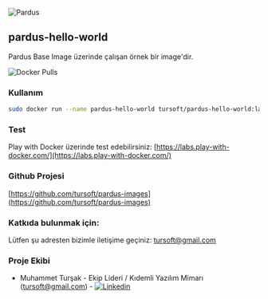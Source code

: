![Pardus](https://raw.githubusercontent.com/tursoft/pardus-images/master/_resources/images/pardus.on.docker.white.png)
## pardus-hello-world

Pardus Base Image üzerinde çalışan örnek bir image'dir.

![Docker Pulls](https://img.shields.io/docker/pulls/tursoft/pardus-hello-world.svg)

### Kullanım
```sh
sudo docker run --name pardus-hello-world tursoft/pardus-hello-world:latest
```

### Test

Play with Docker üzerinde test edebilirsiniz:
[https://labs.play-with-docker.com/](https://labs.play-with-docker.com/)

### Github Projesi
[https://github.com/tursoft/pardus-images](https://github.com/tursoft/pardus-images)

### Katkıda bulunmak için:
Lütfen şu adresten bizimle iletişime geçiniz: tursoft@gmail.com

### Proje Ekibi
* Muhammet Turşak - Ekip Lideri / Kıdemli Yazılım Mimarı (tursoft@gmail.com) - [![Linkedin](https://raw.githubusercontent.com/tursoft/pardus-images/master/_resources/images/linkedin-icon.18x18.png)](https://www.linkedin.com/in/tursoft/)

